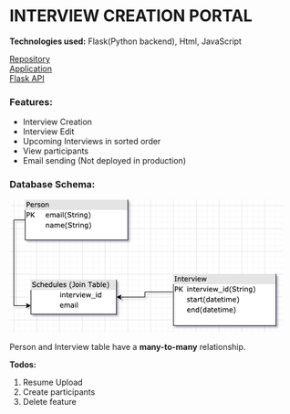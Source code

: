 # INTERVIEW CREATION PORTAL

**Technologies used:** Flask(Python backend), Html, JavaScript

[Repository](https://github.com/msiddhu/interview_portal)<br>
[Application](https://msiddhu.github.io/interview_portal/)<br>
[Flask API](https://interviewbackend45.herokuapp.com)


### Features:
* Interview Creation
* Interview Edit
* Upcoming Interviews in sorted order
* View participants
* Email sending (Not deployed in production)


### Database Schema:
![Interview Table schema](interview_schema.png)


Person and Interview table have a **many-to-many** relationship.


**Todos:**

1. Resume Upload 
1. Create participants
1. Delete feature